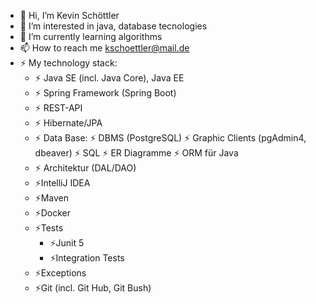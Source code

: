 - 👋 Hi, I’m Kevin Schöttler
- 👀 I’m interested in java, database tecnologies
- 🌱 I’m currently learning algorithms
- 📫 How to reach me kschoettler@mail.de
- ⚡ My technology stack:
  - ⚡ Java SE (incl. Java Core), Java EE
  - ⚡ Spring Framework (Spring Boot)
  - ⚡ REST-API
  - ⚡ Hibernate/JPA
  - ⚡ Data Base:
      ⚡ DBMS (PostgreSQL)
      ⚡ Graphic Clients (pgAdmin4, dbeaver)
      ⚡ SQL
      ⚡ ER Diagramme
      ⚡ ORM für Java
  - ⚡ Architektur (DAL/DAO)
  - ⚡IntelliJ IDEA
  - ⚡Maven
  - ⚡Docker
  - ⚡Tests 
    - ⚡Junit 5
    - ⚡Integration Tests
  - ⚡Exceptions
  - ⚡Git (incl. Git Hub, Git Bush)
    

<!---
Kevin1home/Kevin1home is a ✨ special ✨ repository because its `README.md` (this file) appears on your GitHub profile.
You can click the Preview link to take a look at your changes.
--->
